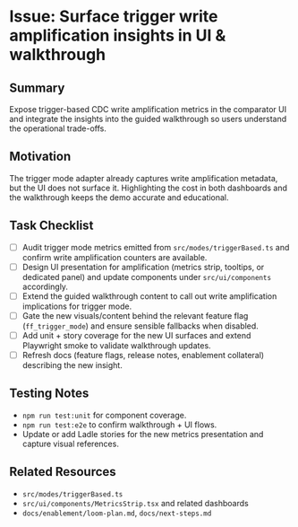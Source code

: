# Issue: Surface trigger write amplification insights in UI & walkthrough

## Summary
Expose trigger-based CDC write amplification metrics in the comparator UI and integrate the insights into the guided walkthrough so users understand the operational trade-offs.

## Motivation
The trigger mode adapter already captures write amplification metadata, but the UI does not surface it. Highlighting the cost in both dashboards and the walkthrough keeps the demo accurate and educational.

## Task Checklist
- [ ] Audit trigger mode metrics emitted from `src/modes/triggerBased.ts` and confirm write amplification counters are available.
- [ ] Design UI presentation for amplification (metrics strip, tooltips, or dedicated panel) and update components under `src/ui/components` accordingly.
- [ ] Extend the guided walkthrough content to call out write amplification implications for trigger mode.
- [ ] Gate the new visuals/content behind the relevant feature flag (`ff_trigger_mode`) and ensure sensible fallbacks when disabled.
- [ ] Add unit + story coverage for the new UI surfaces and extend Playwright smoke to validate walkthrough updates.
- [ ] Refresh docs (feature flags, release notes, enablement collateral) describing the new insight.

## Testing Notes
- `npm run test:unit` for component coverage.
- `npm run test:e2e` to confirm walkthrough + UI flows.
- Update or add Ladle stories for the new metrics presentation and capture visual references.

## Related Resources
- `src/modes/triggerBased.ts`
- `src/ui/components/MetricsStrip.tsx` and related dashboards
- `docs/enablement/loom-plan.md`, `docs/next-steps.md`
